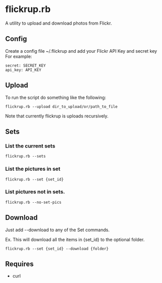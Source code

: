 # flickrup.rb 
A utility to upload and download photos from Flickr.

## Config
Create a config file ~/.flickrup and add your Flickr API Key and secret key
For example:

``` 
secret: SECRET_KEY
api_key: API_KEY
```
 
## Upload
To run the script do something like the following:

```
flickrup.rb --upload dir_to_upload/or/path_to_file
```

Note that currently flickrup is uploads recursively.

## Sets

### List the current sets

```
flickrup.rb --sets
```

### List the pictures in set

```
flickrup.rb --set {set_id}
```

### List pictures not in sets.

```
flickrup.rb --no-set-pics
```

## Download

Just add --download to any of the Set commands.

Ex. This will download all the items in {set_id} to the optional
folder.

```
flickrup.rb --set {set_id} --download {folder}
```

## Requires

 - curl


